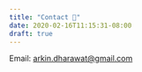 ```yaml
---
title: "Contact 📧"
date: 2020-02-16T11:15:31-08:00
draft: true
---
```


Email: [arkin.dharawat@gmail.com](mailto:arkin.dharawat@gmail.com)
